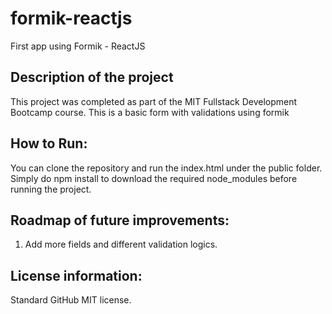 # formik-reactjs
First app using Formik - ReactJS

<h2>Description of the project</h2>
<p>This project was completed as part of the  MIT Fullstack Development Bootcamp course. This is a basic form with validations using formik</p> 

<h2>How to Run:</h2>
<p>You can clone the repository and run the index.html under the public folder. Simply do npm install to download the required node_modules before running the project.  </p>

<h2>Roadmap of future improvements:</h2>
<ol>
  <li>Add more fields and different validation logics.</li>  
 </ol>

<h2>License information:</h2>
<p>Standard GitHub MIT license.</p>
